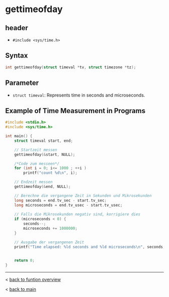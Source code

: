 # gettimeofday
## header
- `#include <sys/time.h>`

## Syntax
```c 
int gettimeofday(struct timeval *tv, struct timezone *tz);
```
## Parameter

- `struct timeval`: Represents time in seconds and microseconds.

## Example of Time Measurement in Programs

```C
#include <stdio.h>
#include <sys/time.h>

int main() {
    struct timeval start, end;

    // Startzeit messen
    gettimeofday(&start, NULL);

    /*Code zum messeen*/
    for (int i = 0; i<= 1000 ; ++i )
        printf("count %d\n", i);

    // Endzeit messen
    gettimeofday(&end, NULL);

    // Berechne die vergangene Zeit in Sekunden und Mikrosekunden
    long seconds = end.tv_sec - start.tv_sec;
    long microseconds = end.tv_usec - start.tv_usec;
    
    // Falls die Mikrosekunden negativ sind, korrigiere dies
    if (microseconds < 0) {
        seconds--;
        microseconds += 1000000;
    }

    // Ausgabe der vergangenen Zeit
    printf("Time elapsed: %ld seconds and %ld microseconds\n", seconds, microseconds);

    
    return 0;
}
```

---
< [back to funtion overview](../function.md)

< [back to main](/)